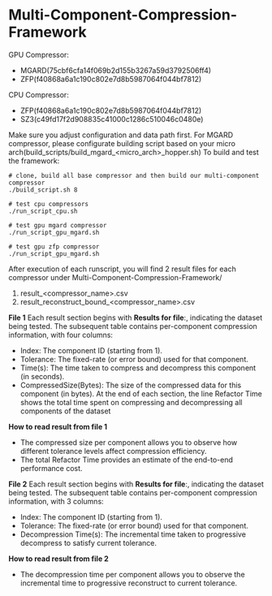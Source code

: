 # Multi-Component-Compression-Framework

GPU Compressor: 
- MGARD(75cbf6cfa14f069b2d155b3267a59d3792506ff4)
- ZFP(f40868a6a1c190c802e7d8b5987064f044bf7812)

CPU Compressor: 
- ZFP(f40868a6a1c190c802e7d8b5987064f044bf7812) 
- SZ3(c49fd17f2d908835c41000c1286c510046c0480e)

Make sure you adjust configuration and data path first.
For MGARD compressor, please configurate building script based on your micro arch(build_scripts/build_mgard_<micro_arch>_hopper.sh)
To build and test the framework:

```
# clone, build all base compressor and then build our multi-component compressor
./build_script.sh 8

# test cpu compressors
./run_script_cpu.sh

# test gpu mgard compressor
./run_script_gpu_mgard.sh

# test gpu zfp compressor
./run_script_gpu_mgard.sh
```

After execution of each runscript, you will find 2 result files for each compressor under Multi-Component-Compression-Framework/

1. result_<compressor_name>.csv
2. result_reconstruct_bound_<compressor_name>.csv

**File 1**
Each result section begins with **Results for file**:, indicating the dataset being tested. The subsequent table contains per-component compression information, with four columns:

- Index: The component ID (starting from 1).
- Tolerance: The fixed-rate (or error bound) used for that component.
- Time(s): The time taken to compress and decompress this component (in seconds).
- CompressedSize(Bytes): The size of the compressed data for this component (in bytes).
At the end of each section, the line Refactor Time shows the total time spent on compressing and decompressing all components of the dataset

**How to read result from file 1**
- The compressed size per component allows you to observe how different tolerance levels affect compression efficiency.
- The total Refactor Time provides an estimate of the end-to-end performance cost.

**File 2**
Each result section begins with **Results for file**:, indicating the dataset being tested. The subsequent table contains per-component compression information, with 3 columns:

- Index: The component ID (starting from 1).
- Tolerance: The fixed-rate (or error bound) used for that component.
- Decompression Time(s): The incremental time taken to progressive decompress to satisfy current tolerance.

**How to read result from file 2**
- The decompression time per component allows you to observe the incremental time to progressive reconstruct to current tolerance.

